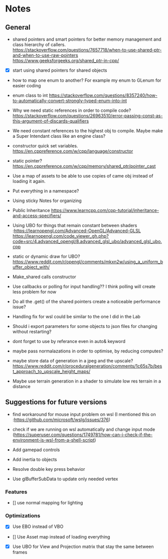 # Notes

## General
- shared pointers and smart pointers for better memory management and class hierarchy of callers. https://stackoverflow.com/questions/7657718/when-to-use-shared-ptr-and-when-to-use-raw-pointers https://www.geeksforgeeks.org/shared_ptr-in-cpp/
- [X] start using shared pointers for shared objects

- how to map one enum to another? For example my enum to GLenum for easier coding

- enum class to int https://stackoverflow.com/questions/8357240/how-to-automatically-convert-strongly-typed-enum-into-int

- Why we need static references in order to compile code? https://stackoverflow.com/questions/26963510/error-passing-const-as-this-argument-of-discards-qualifiers

- We need constant references to the highest obj to compile. Maybe make a Super Intendant class like an engine class?

- constructor quick set variables. https://en.cppreference.com/w/cpp/language/constructor

- static pointer? https://en.cppreference.com/w/cpp/memory/shared_ptr/pointer_cast

- Use a map of assets to be able to use copies of came obj instead of loading it again.

- Put everything in a namespace?

- Using sticky Notes for organizing

- Public Inheritance https://www.learncpp.com/cpp-tutorial/inheritance-and-access-specifiers/

- Using UBO for things that remain constant between shaders :https://learnopengl.com/Advanced-OpenGL/Advanced-GLSL https://learnopengl.com/code_viewer_gh.php?code=src/4.advanced_opengl/8.advanced_glsl_ubo/advanced_glsl_ubo.cpp

- static or dynamic draw for UBO? https://www.reddit.com/r/opengl/comments/mkxn2w/using_a_uniform_buffer_object_with/

- Make_shared calls constructor 

- Use callbacks or polling for input handling?? I think polling will create less problem for now

- Do all the .get() of the shared pointers create a noticeable performance issue?

- Handling fix for wsl could be similar to the one I did in the Lab

- Should i export parameters for some objects to json files for changing without restarting?

- dont forget to use by referance even in auto& keyword

- maybe pass normalazations in order to optimise, by reducing computes?

- maybe store data of generation in a jpeg and the upscale? https://www.reddit.com/r/proceduralgeneration/comments/1c65s7b/best_approach_to_upscale_height_maps/

- Maybe use terrain generation in a shader to simulate low res terrain in a distance

## Suggestions for future versions

- find workaround for mouse input problem on wsl (I mentioned this on :https://github.com/microsoft/wslg/issues/376)

- check if we are running on wsl automatically and change input mode (https://superuser.com/questions/1749781/how-can-i-check-if-the-environment-is-wsl-from-a-shell-script)

- Add gamepad controls 

- Add inertia to objects

- Resolve double key press behavior

- Use glBufferSubData to update only needed vertex

### Features
- [] use normal mapping for lighting

### Optimizations
- [X] Use EBO instead of VBO
- [] Use Asset map instead of loading everything
- [X] Use UBO for View and Projection matrix that stay the same between frames 